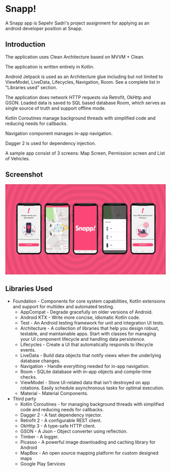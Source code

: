 Snapp!
=========================

A Snapp app is Sepehr Sadri's project assignment for applying as an android developer position at Snapp.


Introduction
------------

The application uses Clean Architecture based on MVVM + Clean.

The application is written entirely in Kotlin.

Android Jetpack is used as an Architecture glue including but not limited to ViewModel, LiveData,
Lifecycles, Navigation, Room. See a complete list in "Libraries used" section.

The application does network HTTP requests via Retrofit, OkHttp and GSON. Loaded data is saved to
SQL based database Room, which serves as single source of truth and support offline mode.

Kotlin Coroutines manage background threads with simplified code and reducing needs for callbacks.

Navigation component manages in-app navigation.

Dagger 2 is used for dependency injection.

A sample app consist of 3 screens: Map Screen, Permission screen and List of Vehicles.

Screenshot
-----------

![group_screenshots](screenshots/group_screenshots.jpg "Group Screenshots")

Libraries Used
--------------
* Foundation - Components for core system capabilities, Kotlin extensions and support for
  multidex and automated testing.
  * AppCompat - Degrade gracefully on older versions of Android.
  * Android KTX - Write more concise, idiomatic Kotlin code.
  * Test - An Android testing framework for unit and integration UI tests.
  * Architecture - A collection of libraries that help you design robust, testable, and
  maintainable apps. Start with classes for managing your UI component lifecycle and handling data
  persistence.
  * Lifecycles - Create a UI that automatically responds to lifecycle events.
  * LiveData - Build data objects that notify views when the underlying database changes.
  * Navigation - Handle everything needed for in-app navigation.
  * Room - SQLite database with in-app objects and compile-time checks.
  * ViewModel - Store UI-related data that isn't destroyed on app rotations. Easily schedule
     asynchronous tasks for optimal execution.
  * Material - Material Components.
* Third party
  * Kotlin Coroutines - for managing background threads with simplified code
     and reducing needs for callbacks.
  * Dagger 2 - A fast dependency injector.
  * Retrofit 2 - A configurable REST client.
  * OkHttp 3 - A type-safe HTTP client.
  * GSON - A Json - Object converter using reflection.
  * Timber - A logger.
  * Picasso - A powerful image downloading and caching library for Android
  * MapBox - An open source mapping platform for custom designed maps
  * Google Play Services